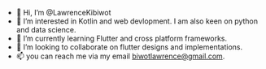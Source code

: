 - 👋 Hi, I’m @LawrenceKibiwot
- 👀 I’m interested in Kotlin and web devlopment. I am also keen on python and data science.
- 🌱 I’m currently learning Flutter and cross platform frameworks.
- 💞️ I’m looking to collaborate on flutter designs and implementations.
- 📫 you can reach me via my email biwotlawrence@gmail.com.
